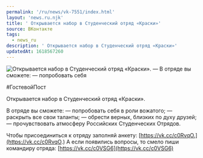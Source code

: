 ```yaml
---
permalink: '/ru/news/vk-7551/index.html'
layout: 'news.ru.njk'
title: ' Открывается набор в Студенческий отряд «Краски»'
source: ВКонтакте
tags:
  - news_ru
description: ' Открывается набор в Студенческий отряд «Краски»'
updatedAt: 1618567260
---
```

![ Открывается набор в Студенческий отряд «Краски». — В отряде вы сможете: — попробовать себя](https://sun9-41.userapi.com/sun9-22/impg/Jexdwf058oLW8I_jcaQVxyxKXS7l7VBJwunH0w/S-e6nmHugiY.jpg?size=960x531&quality=96&sign=647fc4d7fc6112cb1da46972ad5618f3&c_uniq_tag=2uGVDTBupqlMsO_U3ZVQwnPJpgHdZ2mOcWXeKqPX0vI&type=album)

#ГостевойПост

Открывается набор в Студенческий отряд «Краски».

В отряде вы сможете:
— попробовать себя в роли вожатого;
— раскрыть все свои таланты;
— обрести верных, близких по духу друзей;
— прочувствовать атмосферу Российских Студенческих Отрядов.

Чтобы присоединиться к отряду заполняй анкету: [https://vk.cc/c0RvqO.](https://vk.cc/c0RvqO.)
А если появились вопросы, то смело пиши командиру отряда: [https://vk.cc/c0VSG6](https://vk.cc/c0VSG6)
